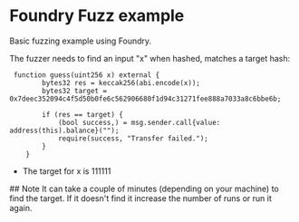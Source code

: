 # Foundry Fuzz example 

Basic fuzzing example using Foundry. 

The fuzzer needs to find an input "x" when hashed, matches a target hash:

```solidity 
 function guess(uint256 x) external {
        bytes32 res = keccak256(abi.encode(x));
        bytes32 target = 0x7deec352094c4f5d50b0fe6c562906680f1d94c31271fee888a7033a8c6bbe6b;

        if (res == target) {
            (bool success,) = msg.sender.call{value: address(this).balance}("");
            require(success, "Transfer failed.");
        }
    }
```

* The target for x is 111111

## Note
It can take a couple of minutes (depending on your machine) to find the target. If it doesn't find it increase the number of runs or run it again. 